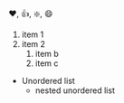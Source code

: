 :heart:, :+1:, :sparkle:, :smile:

1. item 1
2. item 2
   1. item b
   2. item c
 
- Unordered list
  - nested unordered list
